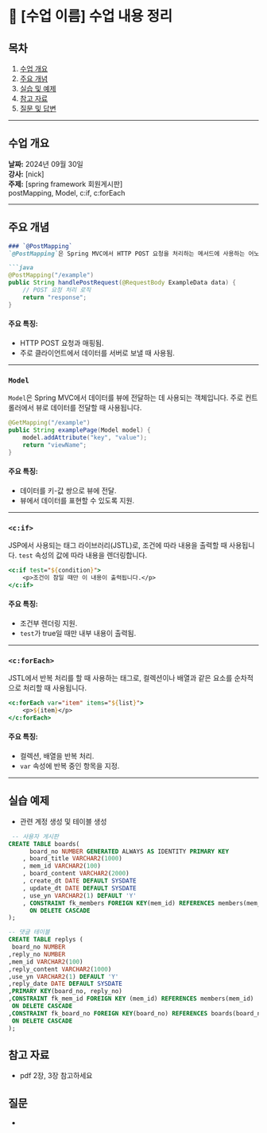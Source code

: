 # 📘 [수업 이름] 수업 내용 정리

## 목차
1. [수업 개요](#수업-개요)
2. [주요 개념](#주요-개념)
3. [실습 및 예제](#실습-및-예제)
4. [참고 자료](#참고-자료)
5. [질문 및 답변](#질문-및-답변)

---

## 수업 개요
**날짜:** 2024년 09월 30일  
**강사:** [nick]  
**주제:** [spring framework 회원게시판]  
postMapping, Model, c:if, c:forEach

---
<!-- ![spring](./img/spring.svg) -->

## 주요 개념

```markdown
### `@PostMapping`
`@PostMapping`은 Spring MVC에서 HTTP POST 요청을 처리하는 메서드에 사용하는 어노테이션입니다. 주로 데이터를 생성하거나 서버로 전송하는 작업에 사용됩니다.

```java
@PostMapping("/example")
public String handlePostRequest(@RequestBody ExampleData data) {
    // POST 요청 처리 로직
    return "response";
}
```

#### 주요 특징:
- HTTP POST 요청과 매핑됨.
- 주로 클라이언트에서 데이터를 서버로 보낼 때 사용됨.

---

### `Model`
`Model`은 Spring MVC에서 데이터를 뷰에 전달하는 데 사용되는 객체입니다. 주로 컨트롤러에서 뷰로 데이터를 전달할 때 사용됩니다.

```java
@GetMapping("/example")
public String examplePage(Model model) {
    model.addAttribute("key", "value");
    return "viewName";
}
```

#### 주요 특징:
- 데이터를 키-값 쌍으로 뷰에 전달.
- 뷰에서 데이터를 표현할 수 있도록 지원.

---

### `<c:if>`
JSP에서 사용되는 태그 라이브러리(JSTL)로, 조건에 따라 내용을 출력할 때 사용됩니다. `test` 속성의 값에 따라 내용을 렌더링합니다.

```jsp
<c:if test="${condition}">
    <p>조건이 참일 때만 이 내용이 출력됩니다.</p>
</c:if>
```

#### 주요 특징:
- 조건부 렌더링 지원.
- `test`가 true일 때만 내부 내용이 출력됨.

---

### `<c:forEach>`
JSTL에서 반복 처리를 할 때 사용하는 태그로, 컬렉션이나 배열과 같은 요소를 순차적으로 처리할 때 사용됩니다.

```jsp
<c:forEach var="item" items="${list}">
    <p>${item}</p>
</c:forEach>
```

#### 주요 특징:
- 컬렉션, 배열을 반복 처리.
- `var` 속성에 반복 중인 항목을 지정.

---




## 실습 예제 


- 관련 계정 생성 및 테이블 생성

```sql
 -- 사용자 게시판 
CREATE TABLE boards(
      board_no NUMBER GENERATED ALWAYS AS IDENTITY PRIMARY KEY
    , board_title VARCHAR2(1000)
    , mem_id VARCHAR2(100)
    , board_content VARCHAR2(2000)
    , create_dt DATE DEFAULT SYSDATE
    , update_dt DATE DEFAULT SYSDATE
    , use_yn VARCHAR2(1) DEFAULT 'Y'
    , CONSTRAINT fk_members FOREIGN KEY(mem_id) REFERENCES members(mem_id)
      ON DELETE CASCADE 
);

-- 댓글 테이블
CREATE TABLE replys (
 board_no NUMBER
,reply_no NUMBER
,mem_id VARCHAR2(100)
,reply_content VARCHAR2(1000)
,use_yn VARCHAR2(1) DEFAULT 'Y'
,reply_date DATE DEFAULT SYSDATE
,PRIMARY KEY(board_no, reply_no)
,CONSTRAINT fk_mem_id FOREIGN KEY (mem_id) REFERENCES members(mem_id)
 ON DELETE CASCADE
,CONSTRAINT fk_board_no FOREIGN KEY(board_no) REFERENCES boards(board_no)
 ON DELETE CASCADE
);
```


## 참고 자료

- pdf 2장, 3장 참고하세요 

## 질문 

- 
